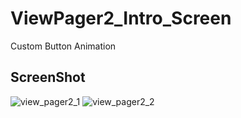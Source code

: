 # ViewPager2_Intro_Screen
Custom Button Animation

## ScreenShot  
![view_pager2_1](https://user-images.githubusercontent.com/46315397/89485051-daaf8600-d7da-11ea-92f3-89b250f1ef92.JPG)
![view_pager2_2](https://user-images.githubusercontent.com/46315397/89485053-dbe0b300-d7da-11ea-8a8c-053f495c5984.JPG)
